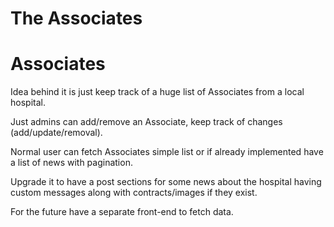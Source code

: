 # The Associates


# Associates

Idea behind it is just keep track of a huge list of Associates from a local hospital.


Just admins can add/remove an Associate, keep track of changes (add/update/removal).


Normal user can fetch Associates simple list or if already implemented have a list of news with pagination.


Upgrade it to have a post sections for some news about the hospital having custom messages along with contracts/images if they exist.


For the future have a separate front-end to fetch data.


